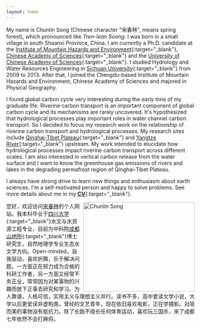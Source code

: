 ```yaml
---
layout: home
---
```



My name is Chunlin Song (Chinese character "宋春林", means spring forest), which pronounced like *Tren-lean Soong*. I was born in a small village in south Shaanxi  Province, China. I am currently a Ph.D. candidate at the [Institute of Mountain Hazards and Environment](http://english.imde.cas.cn/){:target="_blank"}, [Chinese Academy of Sciences](http://english.cas.cn/){:target="_blank"} and the [University of Chinese Academy of Sciences](http://english.ucas.ac.cn/){:target="_blank"}. I studied Hydrology and Water Resources Engineering in [Sichuan University](http://www.scu.edu.cn/en/){:target="_blank"} from 2009 to 2013. After that, I joined the Chengdu-based Institute of Mountain Hazards and Environment, Chinese Academy of Sciences and majored in Physical Geography. 

I found global carbon cycle very interesting during the early time of my graduate life. Riverine carbon transport  is an important component of global carbon cycle and its mechanisms are rarely uncovered. It's hypothesized that hydrological processes play important roles in water channel carbon transport. So I decided to focus my research work on the relationship of riverine carbon transport and hydrological processes. My research sites include [Qinghai-Tibet Plateau](https://en.wikipedia.org/wiki/Tibetan_Plateau){:target="_blank"} and [Yangtze River](https://en.wikipedia.org/wiki/Yangtze){:target="_blank"} upstream. My work intended to elucidate how hydrological processes impact riverine carbon transport across different scales. I am also interested in vertical carbon release from the water surface and I want to know the greenhouse gas emissions of rivers and lakes in the degrading permafrost region of Qinghai-Tibet Plateau. 

I always have strong drive to learn new things and enthusiasm about earth sciences. I'm a self-motivated person and happy to solve problems. See more details about me in my [**CV**](http://songchunlin.net/files/others/songchunlin_cv.pdf){:target="_blank"}.

<img src="http://songchunlin.net/files/images/scl2016.jpg" title="Chunlin Song" align="right"  width="298" height="238.5" />您好，欢迎访问[宋春林](http://songchunlin.net "Chunlin Song")的个人网站。我本科毕业于[四川大学](http://www.scu.edu.cn/){:target="_blank"}水文与水资源工程专业，目前为中科院[成都山地所](http://www.imde.ac.cn/){:target="_blank"}博士研究生，自然地理学专业生态水文学方向。Open-minded，自我驱动，喜欢折腾，乐于解决问题。一方面正在努力成为合格的科研工作者，另一方面又经常不务正业，常常因为对某事物的兴趣而放下正事去研究和学习。为人靠谱，人格可信，实用主义与理想主义并行。读书不多，高中爱读文学小说，大学以后更爱读非虚构类。曾经的文艺青年，现在依旧喜欢电影，正在学摄影。对简而美的事物没有抵抗力。除了长跑不擅长任何体育运动，喜欢玩三国杀，来了成都七年依然不会打麻将。
